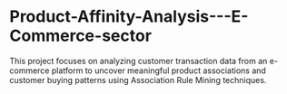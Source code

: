# Product-Affinity-Analysis---E-Commerce-sector
This project focuses on analyzing customer transaction data from an e-commerce platform to uncover meaningful product associations and customer buying patterns using Association Rule Mining techniques.
